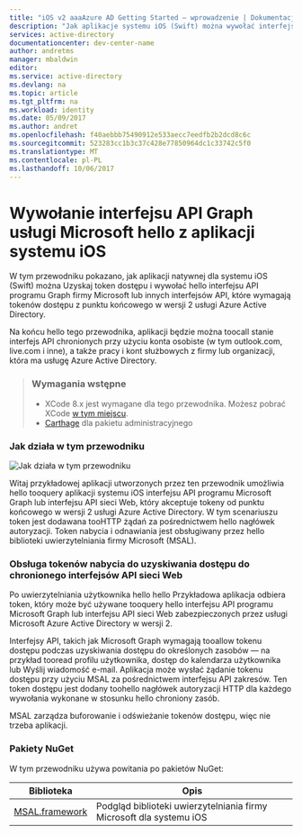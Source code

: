 ```yaml
---
title: "iOS v2 aaaAzure AD Getting Started — wprowadzenie | Dokumentacja firmy Microsoft"
description: "Jak aplikacje systemu iOS (Swift) można wywołać interfejsu API, które wymagają tokenów dostępu przez punkt końcowy w wersji 2 usługi Azure Active Directory"
services: active-directory
documentationcenter: dev-center-name
author: andretms
manager: mbaldwin
editor: 
ms.service: active-directory
ms.devlang: na
ms.topic: article
ms.tgt_pltfrm: na
ms.workload: identity
ms.date: 05/09/2017
ms.author: andret
ms.openlocfilehash: f40aebbb75490912e533aecc7eedfb2b2dcd8c6c
ms.sourcegitcommit: 523283cc1b3c37c428e77850964dc1c33742c5f0
ms.translationtype: MT
ms.contentlocale: pl-PL
ms.lasthandoff: 10/06/2017
---
```

# <a name="call-hello-microsoft-graph-api-from-an-ios-app"></a>Wywołanie interfejsu API Graph usługi Microsoft hello z aplikacji systemu iOS

W tym przewodniku pokazano, jak aplikacji natywnej dla systemu iOS (Swift) można Uzyskaj token dostępu i wywołać hello interfejsu API programu Graph firmy Microsoft lub innych interfejsów API, które wymagają tokenów dostępu z punktu końcowego w wersji 2 usługi Azure Active Directory.

Na końcu hello tego przewodnika, aplikacji będzie można toocall stanie interfejs API chronionych przy użyciu konta osobiste (w tym outlook.com, live.com i inne), a także pracy i kont służbowych z firmy lub organizacji, która ma usługę Azure Active Directory.

> ### <a name="pre-requisites"></a>Wymagania wstępne
> - XCode 8.x jest wymagane dla tego przewodnika. Możesz pobrać XCode [w tym miejscu](https://geo.itunes.apple.com/us/app/xcode/id497799835?mt=12 "adresu URL pobierania w środowisku XCode").
> - [Carthage](https://github.com/Carthage/Carthage) dla pakietu administracyjnego

### <a name="how-this-guide-works"></a>Jak działa w tym przewodniku

![Jak działa w tym przewodniku](media/active-directory-mobileanddesktopapp-ios-introduction/iosintro.png)

Witaj przykładowej aplikacji utworzonych przez ten przewodnik umożliwia hello tooquery aplikacji systemu iOS interfejsu API programu Microsoft Graph lub interfejsu API sieci Web, który akceptuje tokeny od punktu końcowego w wersji 2 usługi Azure Active Directory. W tym scenariuszu token jest dodawana tooHTTP żądań za pośrednictwem hello nagłówek autoryzacji. Token nabycia i odnawiania jest obsługiwany przez hello biblioteki uwierzytelniania firmy Microsoft (MSAL).


### <a name="handling-token-acquisition-for-accessing-protected-web-apis"></a>Obsługa tokenów nabycia do uzyskiwania dostępu do chronionego interfejsów API sieci Web

Po uwierzytelniania użytkownika hello hello Przykładowa aplikacja odbiera token, który może być używane tooquery hello interfejsu API programu Microsoft Graph lub interfejsu API sieci Web zabezpieczonych przez usługi Microsoft Azure Active Directory w wersji 2.

Interfejsy API, takich jak Microsoft Graph wymagają tooallow tokenu dostępu podczas uzyskiwania dostępu do określonych zasobów — na przykład tooread profilu użytkownika, dostęp do kalendarza użytkownika lub Wyślij wiadomość e-mail. Aplikacja może wysłać żądanie tokenu dostępu przy użyciu MSAL za pośrednictwem interfejsu API zakresów. Ten token dostępu jest dodany toohello nagłówek autoryzacji HTTP dla każdego wywołania wykonane w stosunku hello chroniony zasób.

MSAL zarządza buforowanie i odświeżanie tokenów dostępu, więc nie trzeba aplikacji.


### <a name="nuget-packages"></a>Pakiety NuGet

W tym przewodniku używa powitania po pakietów NuGet:

|Biblioteka|Opis|
|---|---|
|[MSAL.framework](https://github.com/AzureAD/microsoft-authentication-library-for-objc)|Podgląd biblioteki uwierzytelniania firmy Microsoft dla systemu iOS|

